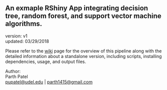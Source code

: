 An exmaple RShiny App integrating decision tree, random forest, and support vector machine algorithms.
---

version: v1  
updated: 03/29/2018  


Please refer to the [wiki](https://github.com/pupatel/RShinyApp/wiki) page for the overview of this pipeline along with the detailed information about a standalone version, including scripts, installing dependencies, usage, and output files.

Author:  
Parth Patel  
pupatel@udel.edu | parth1415@gmail.com
